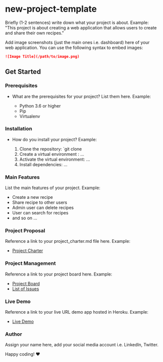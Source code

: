 # new-project-template

Briefly (1-2 sentences) write down what your project is about. Example: "This project is about creating a web application that allows users to create and share their own recipes."

Add image screenshots (just the main ones i.e. dashboard) here of your web application. You can use the following syntax to embed images:

```md
![Image Title](/path/to/image.png)
```

## Get Started

### Prerequisites

- What are the prerequisites for your project? List them here. Example:

  - Python 3.6 or higher
  - Pip
  - Virtualenv

### Installation

- How do you install your project? Example:

  1. Clone the repository: `git clone
  2. Create a virtual environment : ... 
  3. Activate the virtual environment: ...
  4. Install dependencies: ...

### Main Features

List the main features of your project. Example:

- Create a new recipe
- Share recipe to other users
- Admin user can delete recipes
- User can search for recipes
- and so on ...

### Project Proposal

Reference a link to your project_charter.md file here. Example:

- [Project Charter](/project_charter.md)

### Project Management

Reference a link to your project board here. Example:

- [Project Board](https://github.com/users/janevalencia/projects/7/views/1) 
- [List of Issues](https://github.com/janevalencia/new-project-template/issues)

### Live Demo

Reference a link to your live URL demo app hosted in Heroku. Example:

- [Live Demo](https://new-project-template.herokuapp.com/)

### Author

Assign your name here, add your social media account i.e. LinkedIn, Twitter. 

Happy coding! :heart: